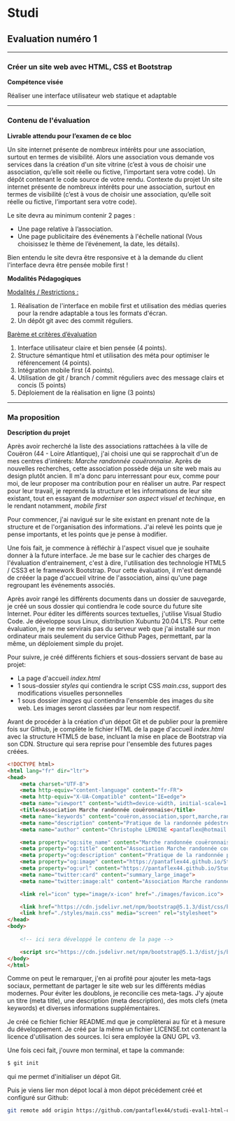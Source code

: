 # **Studi**
## Evaluation numéro 1

<hr>

### Créer un site web avec HTML, CSS et Bootstrap
**Compétence visée**

Réaliser une interface utilisateur web statique et adaptable

<hr>

### Contenu de l'évaluation

**Livrable attendu pour l’examen de ce bloc**

Un site internet présente de nombreux intérêts pour une association, surtout en termes de visibilité.
Alors une association vous demande vos services dans la création d'un site vitrine (c’est à vous de
choisir une association, qu’elle soit réelle ou fictive, l’important sera votre code).
Un dépôt contenant le code source de votre rendu.
Contexte du projet
Un site internet présente de nombreux intérêts pour une association, surtout en termes de visibilité (c’est
à vous de choisir une association, qu’elle soit réelle ou fictive, l’important sera votre code).

Le site devra au minimum contenir 2 pages :
- Une page relative à l’association.
- Une page publicitaire des événements à l'échelle national (Vous choisissez le thème de l’événement, la
date, les détails).

Bien entendu le site devra être responsive et à la demande du client l'interface devra être pensée mobile
first !

**Modalités Pédagogiques**

<u>Modalités / Restrictions :</u>
1. Réalisation de l'interface en mobile first et utilisation des médias queries pour la rendre
adaptable a tous les formats d'écran.
2. Un dépôt git avec des commit réguliers.

<u>Barème et critères d’évaluation</u>
1. Interface utilisateur claire et bien pensée (4 points).
2. Structure sémantique html et utilisation des méta pour optimiser le référencement (4 points).
3. Intégration mobile first (4 points).
4. Utilisation de git / branch / commit réguliers avec des message clairs et concis (5 points)
5. Déploiement de la réalisation en ligne (3 points)

<hr>

### Ma proposition

**Description du projet**

Après avoir recherché la liste des associations rattachées à la ville de Couëron (44 - Loire Atlantique), j'ai choisi une qui se rapprochait d'un de mes centres d'intérets: *Marche randonnée couëronnaise*.
Après de nouvelles recherches, cette association possède déja un site web mais au design plutôt ancien. Il m'a donc paru interressant pour eux, comme pour moi, de leur proposer ma contribution pour en réaliser un autre. Par respect pour leur travail, je reprends la structure et les informations de leur site existant, tout en essayant de *moderniser son aspect visuel et techinque*, en le rendant notamment, *mobile first*

Pour commencer, j'ai navigué sur le site existant en prenant note de la structure et de l'organisation des informations. J'ai relevé les points que je pense importants, et les points que je pense à modifier.

Une fois fait, je commence à réfléchir à l'aspect visuel que je souhaite donner à la future interface. Je me base sur le cachier des charges de l'évaluation d'entrainement, c'est à dire, l'utilisation des technologie HTML5 / CSS3 et le framework Bootstrap.
Pour cette évaluation, il m'est demandé de crééer la page d'accueil vitrine de l'association, ainsi qu'une page regroupant les événements associés.

Après avoir rangé les différents documents dans un dossier de sauvegarde, je créé un sous dossier qui contiendra le code source du future site Internet. Pour éditer les différents sources textuelles, j'utilise Visual Studio Code. Je développe sous Linux, distribution Xubuntu 20.04 LTS. Pour cette évaluation, je ne me servirais pas du serveur web que j'ai installé sur mon ordinateur mais seulement du service Github Pages, permettant, par la même, un déploiement simple du projet.

Pour suivre, je créé différents fichiers et sous-dossiers servant de base au projet:
- La page d'accueil *index.html*
- 1 sous-dossier *styles* qui contiendra le script CSS *main.css*, support des modifications visuelles personnelles
- 1 sous dossier *images* qui contiendra l'ensemble des images du site web. Les images seront classées par leur nom respectif.

Avant de procéder à la création d'un dépot Git et de publier pour la première fois sur Github, je complète le fichier HTML de la page d'accueil *index.html* avec la structure HTML5 de base, incluant la mise en place de Bootstrap via son CDN. Structure qui sera reprise pour l'ensemble des futures pages créées.

```html
<!DOCTYPE html>
<html lang="fr" dir="ltr">
<head>
    <meta charset="UTF-8">
    <meta http-equiv="content-language" content="fr-FR">
    <meta http-equiv="X-UA-Compatible" content="IE=edge">
    <meta name="viewport" content="width=device-width, initial-scale=1.0">
    <title>Association Marche randonnée couëronnaise</title>
    <meta name="keywords" content="couëron,association,sport,marche,randonnée,nantes,métropole,découverte,forme">
    <meta name="description" content="Pratique de la randonnée pédestre et de la marche nordique.">
    <meta name="author" content="Christophe LEMOINE <pantaflex@hotmail.fr>">

    <meta property="og:site_name" content="Marche randonnée couëronnaise">
    <meta property="og:title" content="Association Marche randonnée couëronnaise">
    <meta property="og:description" content="Pratique de la randonnée pédestre et de la marche nordique">
    <meta property="og:image" content="https://pantaflex44.github.io/Studi-eval-1-HTML-CSS-Bootstrap/images/og.banner1.png">
    <meta property="og:url" content="https://pantaflex44.github.io/Studi-eval-1-HTML-CSS-Bootstrap/">
    <meta name="twitter:card" content="summary_large_image">
    <meta name="twitter:image:alt" content="Association Marche randonnée couëronnaise">

    <link rel="icon" type="image/x-icon" href="./images/favicon.ico">

    <link href="https://cdn.jsdelivr.net/npm/bootstrap@5.1.3/dist/css/bootstrap.min.css" rel="stylesheet" integrity="sha384-1BmE4kWBq78iYhFldvKuhfTAU6auU8tT94WrHftjDbrCEXSU1oBoqyl2QvZ6jIW3" crossorigin="anonymous">
    <link href="./styles/main.css" media="screen" rel="stylesheet">
</head>
<body>
    
    <!-- ici sera développé le contenu de la page -->

    <script src="https://cdn.jsdelivr.net/npm/bootstrap@5.1.3/dist/js/bootstrap.bundle.min.js" integrity="sha384-ka7Sk0Gln4gmtz2MlQnikT1wXgYsOg+OMhuP+IlRH9sENBO0LRn5q+8nbTov4+1p" crossorigin="anonymous"></script>
</body>
</html>
```

Comme on peut le remarquer, j'en ai profité pour ajouter les meta-tags sociaux, permettant de partager le site web sur les différents médias modernes. Pour éviter les doublons, je reconcilie ces meta-tags. J'y ajoute un titre (meta title), une description (meta description), des mots clefs (meta keywords) et diverses informations supplémentaires.

Je créé ce fichier fichier README.md que je complèterai au fûr et à mesure du développement. Je créé par la même un fichier LICENSE.txt contenant la licence d'utilisation des sources. Ici sera employée la GNU GPL v3.

Une fois ceci fait, j'ouvre mon terminal, et tape la commande:
```bash
$ git init
```
qui me permet d'initialiser un dépot Git.

Puis je viens lier mon dépot local à mon dépot précédement créé et configuré sur Github:
```bash
git remote add origin https://github.com/pantaflex44/studi-eval1-html-css-bootstrap.git
```

